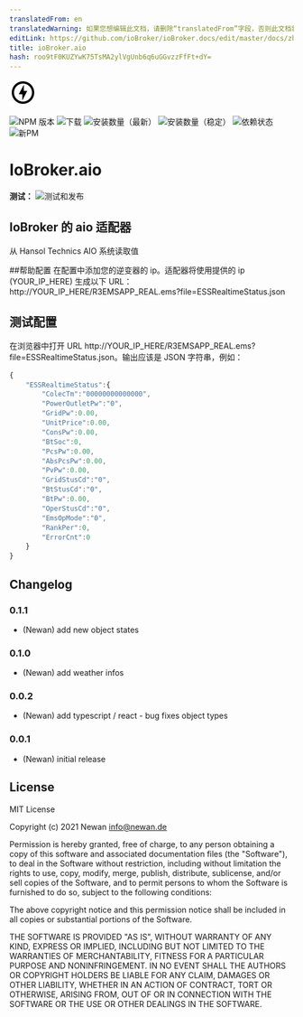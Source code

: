 ```yaml
---
translatedFrom: en
translatedWarning: 如果您想编辑此文档，请删除“translatedFrom”字段，否则此文档将再次自动翻译
editLink: https://github.com/ioBroker/ioBroker.docs/edit/master/docs/zh-cn/adapterref/iobroker.aio/README.md
title: ioBroker.aio
hash: roo9tF0KUZYwK75TsMA2ylVgUnb6q6uGGvzzFfFt+dY=
---
```

![标识](../../../en/adapterref/iobroker.aio/admin/aio.png)

![NPM 版本](https://img.shields.io/npm/v/iobroker.aio.svg)
![下载](https://img.shields.io/npm/dm/iobroker.aio.svg)
![安装数量（最新）](https://iobroker.live/badges/aio-installed.svg)
![安装数量（稳定）](https://iobroker.live/badges/aio-stable.svg)
![依赖状态](https://img.shields.io/david/Newan/iobroker.aio.svg)
![新PM](https://nodei.co/npm/iobroker.aio.png?downloads=true)

# IoBroker.aio
**测试：** ![测试和发布](https://github.com/Newan/ioBroker.aio/workflows/Test%20and%20Release/badge.svg)

## IoBroker 的 aio 适配器
从 Hansol Technics AIO 系统读取值

##帮助配置
在配置中添加您的逆变器的 ip。适配器将使用提供的 ip (YOUR_IP_HERE) 生成以下 URL：http://YOUR_IP_HERE/R3EMSAPP_REAL.ems?file=ESSRealtimeStatus.json

## 测试配置
在浏览器中打开 URL http://YOUR_IP_HERE/R3EMSAPP_REAL.ems?file=ESSRealtimeStatus.json。输出应该是 JSON 字符串，例如：

```javascript
{
    "ESSRealtimeStatus":{
        "ColecTm":"00000000000000",
        "PowerOutletPw":"0",
        "GridPw":0.00,
        "UnitPrice":0.00,
        "ConsPw":0.00,
        "BtSoc":0,
        "PcsPw":0.00,
        "AbsPcsPw":0.00,
        "PvPw":0.00,
        "GridStusCd":"0",
        "BtStusCd":"0",
        "BtPw":0.00,
        "OperStusCd":"0",
        "EmsOpMode":"0",
        "RankPer":0,
        "ErrorCnt":0
    }
}
```

## Changelog
### 0.1.1
* (Newan) add new object states

### 0.1.0
* (Newan) add weather infos

### 0.0.2
* (Newan) add typescript / react - bug fixes object types

### 0.0.1
* (Newan) initial release

## License
MIT License

Copyright (c) 2021 Newan <info@newan.de>

Permission is hereby granted, free of charge, to any person obtaining a copy
of this software and associated documentation files (the "Software"), to deal
in the Software without restriction, including without limitation the rights
to use, copy, modify, merge, publish, distribute, sublicense, and/or sell
copies of the Software, and to permit persons to whom the Software is
furnished to do so, subject to the following conditions:

The above copyright notice and this permission notice shall be included in all
copies or substantial portions of the Software.

THE SOFTWARE IS PROVIDED "AS IS", WITHOUT WARRANTY OF ANY KIND, EXPRESS OR
IMPLIED, INCLUDING BUT NOT LIMITED TO THE WARRANTIES OF MERCHANTABILITY,
FITNESS FOR A PARTICULAR PURPOSE AND NONINFRINGEMENT. IN NO EVENT SHALL THE
AUTHORS OR COPYRIGHT HOLDERS BE LIABLE FOR ANY CLAIM, DAMAGES OR OTHER
LIABILITY, WHETHER IN AN ACTION OF CONTRACT, TORT OR OTHERWISE, ARISING FROM,
OUT OF OR IN CONNECTION WITH THE SOFTWARE OR THE USE OR OTHER DEALINGS IN THE
SOFTWARE.